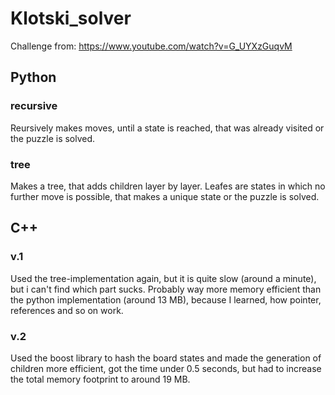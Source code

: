# Klotski_solver
Challenge from: https://www.youtube.com/watch?v=G_UYXzGuqvM

## Python

### recursive
Reursively makes moves, until a state is reached, that was already visited or the puzzle is solved.

### tree
Makes a tree, that adds children layer by layer. Leafes are states in which no further move is possible, that makes a unique state or the puzzle is solved.

## C++

### v.1

Used the tree-implementation again, but it is quite slow (around a minute), but i can't find which part sucks. Probably way more memory efficient than the python implementation (around 13 MB), because I learned, how pointer, references and so on work.

### v.2

Used the boost library to hash the board states and made the generation of children more efficient, got the time under 0.5 seconds, but had to increase the total memory footprint to around 19 MB.
